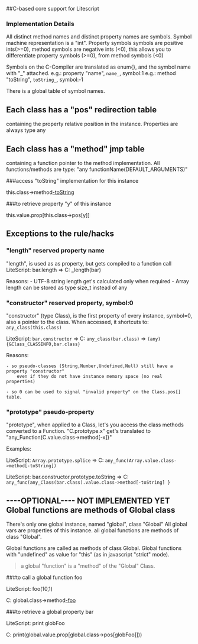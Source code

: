 ##C-based core support for Litescript

### Implementation Details

All distinct method names and distinct property names are symbols.
Symbol machine representation is a "int".
Property symbols symbols are positive ints(>=0), method symbols are negative ints (<0),
this allows you to differentiate  property symbols (>=0), from method symbols (<0)

Symbols on the C-Compiler are translated as enum{}, and the symbol name with "_" attached.
e.g.: property "name", `name_`, symbol:1
e.g.: method "toString", `toString_`, symbol:-1

There is a global table of symbol names. 

Each class has a "pos" redirection table 
----------------------------------------
containing the property relative position in the instance.
Properties are always type any

Each class has a "method" jmp table 
---------------------------------
containing a function pointer to the method implementation.
All functions/methods are type: "any functionName(DEFAULT_ARGUMENTS)"

###access "toString" implementation for this instance

this.class->method[-toString](this,argc,arguments)

###to retrieve property "y" of this instance

this.value.prop[this.class->pos[y]]



Exceptions to the rule/hacks
----------------------------

### "length" reserved property name

"length", is used as as property, but gets compiled to a function call
LiteScript: bar.length => C: _length(bar)

Reasons: 
    - UTF-8 string length get's calculated only when required
    - Array length can be stored as type size_t instead of any

### "constructor" reserved property, symbol:0

"constructor" (type Class), is the first property of every instance, symbol=0, also a pointer to the class.
When accessed, it shortcuts to: `any_class(this.class)`

LiteScript: `bar.constructor` 
    => C: `any_class(bar.class)`  => `(any){&Class_CLASSINFO,bar.class}`

Reasons: 

    - so pseudo-classes (String,Number,Undefined,Null) still have a property "constructor" 
        even if they do not have instance memory space (no real properties)

    - so 0 can be used to signal "invalid property" on the Class.pos[] table.


### "prototype" pseudo-property


"prototype", when applied to a Class, let's you access the class methods
converted to a Function. 
"C.prototype.x" get's translated to "any_Function(C.value.class->method[-x]}"

Examples:

LiteScript: `Array.prototype.splice` 
    => C: `any_func(Array.value.class->method[-toString])`

LiteScript: bar.constructor.prototype.toString 
    => C: `any_func(any_Class(bar.class).value.class->method[-toString] }`



----OPTIONAL---- NOT IMPLEMENTED YET
Global functions are methods of Global class
--------------------------------------------

There's only one global instance, named "global", class "Global"
All global vars are properties of this instance.
all global functions are methods of class "Global".

Global functions are called as methods of class Global. 
Global functions with "undefined" as value for "this"
(as in javascript "strict" mode).

> a global "function" is a "method" of the "Global" Class.

###to call a global function foo

LiteScript: foo(10,1)

C: global.class->method[-foo](undefined,argc,arguments)

###to retrieve a global property bar

LiteScript: print globFoo

C: print(global.value.prop[global.class->pos[globFoo]]))

